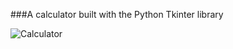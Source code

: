 ###A calculator built with the Python Tkinter library


![Calculator](https://github.com/G-Rasoll/Python-calculator/assets/103193765/362425dc-0346-44e1-8783-e9faad9fcd37)
